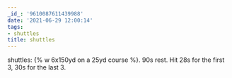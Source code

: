 ```yaml
---
_id_: '9610087611439988'
date: '2021-06-29 12:00:14'
tags:
- shuttles
title: shuttles
---
```


shuttles: {% w 6x150yd on a 25yd course %}. 90s rest. Hit 28s for the first 3, 30s for the last 3.
